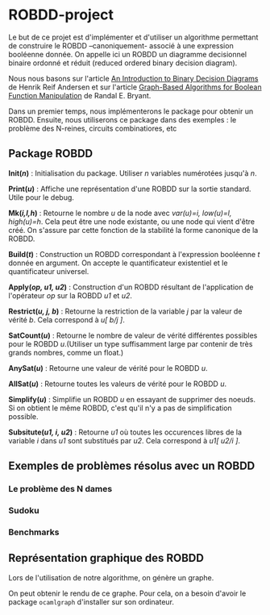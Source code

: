 # ROBDD-project

Le but de ce projet est d'implémenter et d'utiliser un algorithme permettant de construire le ROBDD –canoniquement- associé à une expression booléenne donnée.
On appelle ici un ROBDD un diagramme decisionnel binaire ordonné et réduit (reduced ordered binary decision diagram).

Nous nous basons sur l'article [An Introduction to Binary Decision Diagrams](https://www.cmi.ac.in/~madhavan/courses/verification-2011/andersen-bdd.pdf) de Henrik Reif Andersen et sur l'article [Graph-Based Algorithms
for Boolean Function Manipulation](http://www.cs.cmu.edu/~bryant/pubdir/ieeetc86.pdf) de Randal E. Bryant.

Dans un premier temps, nous implémenterons le package pour obtenir un ROBDD.
Ensuite, nous utiliserons ce package dans des exemples : le problème des N-reines,
circuits combinatiores, etc

## Package ROBDD

**Init(*****n*****)** : Initialisation du package. Utiliser *n* variables numérotées jusqu'à *n*.

**Print(*****u*****)** : Affiche une représentation d'une ROBDD sur la sortie standard. Utile pour le debug.

**Mk(*****i,l,h*****)** : Retourne le nombre *u* de la node avec *var(u)=i, low(u)=l, high(u)=h*. Cela peut être une node existante, ou une node qui vient d'être créé. On s'assure par cette fonction de la stabilité la forme canonique de la ROBDD.

**Build(*****t*****)** : Construction un ROBDD correspondant à l'expression booléenne *t* donnée en argument. On accepte le quantificateur existentiel et le quantificateur universel.

**Apply(*****op, u1, u2*****)** : Construction d'un ROBDD résultant de l'application de l'opérateur *op* sur la ROBDD *u1* et *u2*.

**Restrict(*****u, j, b*****)** : Retourne la restriction de la variable *j* par la valeur de vérité *b*. Cela correspond à *u[ b/j ]*.

**SatCount(*****u*****)** : Retourne le nombre de valeur de vérité différentes possibles pour le ROBDD *u*.(Utiliser un type suffisamment large par contenir de très grands nombres, comme un float.)

**AnySat(*****u*****)** : Retourne une valeur de vérité pour le ROBDD *u*.

**AllSat(*****u*****)** : Retourne toutes les valeurs de vérité pour le ROBDD *u*.

**Simplify(*****u*****)** : Simplifie un ROBDD *u* en essayant de supprimer des noeuds. Si on obtient le même ROBDD, c'est qu'il n'y a pas de simplification possible.

**Subsitute(*****u1, i, u2*****)** : Retourne *u1* où toutes les occurences libres de la variable *i* dans *u1* sont substitués par *u2*. Cela correspond à *u1[ u2/i ]*.

## Exemples de problèmes résolus avec un ROBDD

### Le problème des N dames

### Sudoku

### Benchmarks

## Représentation graphique des ROBDD

Lors de l'utilisation de notre algorithme, on génère un graphe.

On peut obtenir le rendu de ce graphe. Pour cela, on a besoin d'avoir le package `ocamlgraph` d'installer sur son ordinateur.
